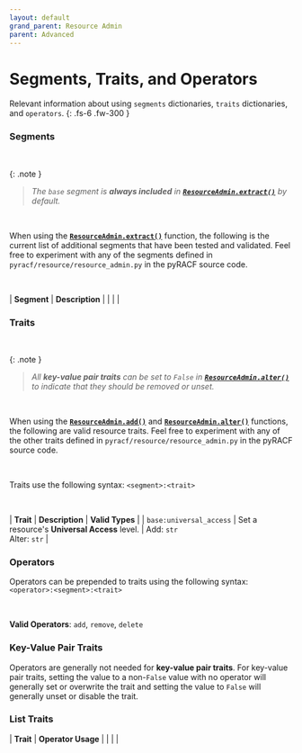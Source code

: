 ```yaml
---
layout: default
grand_parent: Resource Admin
parent: Advanced
---
```


# Segments, Traits, and Operators

Relevant information about using `segments` dictionaries, `traits` dictionaries, and `operators`.
{: .fs-6 .fw-300 }

### Segments

&nbsp;

{: .note }
> _The `base` segment is **always included** in **[`ResourceAdmin.extract()`](../../standard/extract#resourceadminextract)** by default._

&nbsp;

When using the **[`ResourceAdmin.extract()`](../../standard/extract#resourceadminextract)** function, the following is the current list of additional segments that have been tested and validated. Feel free to experiment with any of the segments defined in `pyracf/resource/resource_admin.py` in the pyRACF source code.

&nbsp;

| **Segment** | **Description** |
| | |

### Traits

&nbsp;

{: .note }
> _All **key-value pair traits** can be set to `False` in **[`ResourceAdmin.alter()`](../alter#resourceadminalter)** to indicate that they should be removed or unset._

&nbsp;

When using the **[`ResourceAdmin.add()`](../add#resourceadminadd)** and **[`ResourceAdmin.alter()`](../alter#resourceadminalter)** functions, the following are valid resource traits. Feel free to experiment with any of the other traits defined in `pyracf/resource/resource_admin.py` in the pyRACF source code.

&nbsp;

Traits use the following syntax: `<segment>:<trait>`

&nbsp;

| **Trait** | **Description** | **Valid Types** |
| `base:universal_access` | Set a resource's **Universal Access** level. | Add: `str`<br>Alter: `str` |


### Operators

Operators can be prepended to traits using the following syntax: `<operator>:<segment>:<trait>`

&nbsp;

**Valid Operators**: `add`, `remove`, `delete`

### Key-Value Pair Traits

Operators are generally not needed for **key-value pair traits**. For key-value pair traits, setting the value to a non-`False` value with no operator will generally set or overwrite the trait and setting the value to `False` will generally unset or disable the trait.

### List Traits

| **Trait** | **Operator Usage** |
| | |